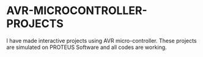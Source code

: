 # AVR-MICROCONTROLLER-PROJECTS
I have made interactive projects using AVR micro-controller. These projects are simulated on PROTEUS Software and all codes are working. 
